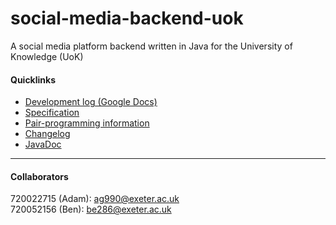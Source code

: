 # social-media-backend-uok
A social media platform backend written in Java for the University of Knowledge (UoK)

#### Quicklinks
- [Development log (Google Docs)](https://docs.google.com/document/d/1atuMIawg51S_Efj1zCt12IC5UdgJ4g6J1XxrMSPqywc/edit)
- [Specification](https://vle.exeter.ac.uk/pluginfile.php/3588560/mod_resource/content/1/2023_coursework.pdf)
- [Pair-programming information](https://vle.exeter.ac.uk/pluginfile.php/3588945/mod_resource/content/0/ECM1410_pair_programming_details.pdf)
- [Changelog](https://github.com/adepge/social-media-backend-uok/blob/main/ecm1410_coursework/res/changelog.md)
- [JavaDoc](https://adepge.github.io/social-media-backend-uok/socialmedia/package-summary)
***

#### Collaborators

720022715 (Adam): ag990@exeter.ac.uk  
720052156 (Ben): be286@exeter.ac.uk

